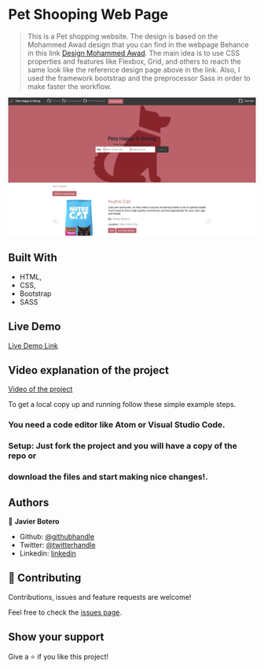 # Pet Shooping Web Page

> This is a Pet shopping website. The design is based on the Mohammed Awad design that you can find in the webpage Behance in this link [Design Mohammed Awad](https://www.behance.net/gallery/24796463/ZATTIX). The main idea is to use CSS properties and features like Flexbox, Grid, and others to reach the same look like the reference design page above in the link. Also, I used the framework bootstrap and the preprocessor Sass in order to make faster the workflow.

![screenshot](assets/PetPage.png)

## Built With

- HTML,
- CSS,
- Bootstrap
- SASS

## Live Demo

[Live Demo Link](https://raw.githack.com/javierbotero/PetsFood/newDesign/index.html)

## Video explanation of the project

[Video of the project](https://www.loom.com/share/9f1e5e2e619b4dd998a114239e44d172)

To get a local copy up and running follow these simple example steps.

### You need a  code editor like Atom or Visual Studio Code.

### Setup: Just fork the project and you will have a copy of the repo or

### download the files and start making nice changes!.


## Authors

👤 **Javier Botero**

- Github: [@githubhandle](https://github.com/javierbotero)
- Twitter: [@twitterhandle](https://twitter.com/JavierBotero1)
- Linkedin: [linkedin](https://www.linkedin.com/in/javier-botero-044686155/)

## 🤝 Contributing

Contributions, issues and feature requests are welcome!

Feel free to check the [issues page](issues/).

## Show your support

Give a ⭐️ if you like this project!

